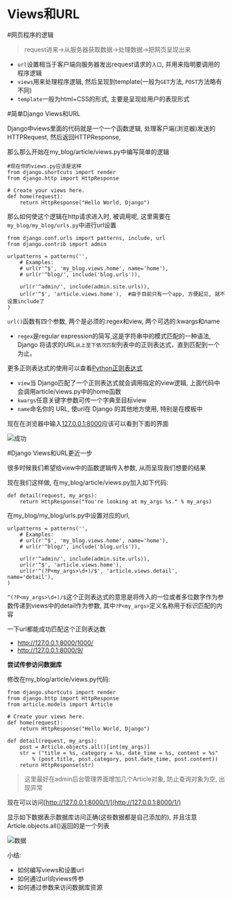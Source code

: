 # Views和URL

#网页程序的逻辑


> request进来->从服务器获取数据->处理数据->把网页呈现出来

- `url`设置相当于客户端向服务器发出request请求的`入口`, 并用来指明要调用的程序逻辑
- `views`用来处理程序逻辑, 然后呈现到template(一般为`GET`方法, `POST`方法略有不同)
- `template`一般为html+CSS的形式, 主要是呈现给用户的表现形式



#简单Django Views和URL


Django中views里面的代码就是一个一个函数逻辑, 处理客户端(浏览器)发送的HTTPRequest, 然后返回HTTPResponse, 

那么那么开始在my_blog/article/views.py中编写简单的逻辑

```
#现在你的views.py应该是这样
from django.shortcuts import render
from django.http import HttpResponse

# Create your views here.
def home(request):
    return HttpResponse("Hello World, Django")
```

那么如何使这个逻辑在http请求进入时, 被调用呢, 这里需要在`my_blog/my_blog/urls.py`中进行url设置

```
from django.conf.urls import patterns, include, url
from django.contrib import admin

urlpatterns = patterns('',
    # Examples:
    # url(r'^$', 'my_blog.views.home', name='home'),
    # url(r'^blog/', include('blog.urls')),

    url(r'^admin/', include(admin.site.urls)),
    url(r'^$', 'article.views.home'),  #由于目前只有一个app, 方便起见, 就不设置include了
)
```

`url()`函数有四个参数, 两个是必须的:regex和view, 两个可选的:kwargs和name

- `regex`是regular expression的简写,这是字符串中的模式匹配的一种语法, Django 将请求的URL`从上至下依次匹配`列表中的正则表达式，直到匹配到一个为止。

更多正则表达式的使用可以查看[Python正则表达式](http://andrewliu.tk/2014/10/26/2014-10-26-Python%E6%AD%A3%E5%88%99%E8%A1%A8%E8%BE%BE%E5%BC%8F/)

- `view`当 Django匹配了一个正则表达式就会调用指定的view逻辑, 上面代码中会调用article/views.py中的home函数
- `kwargs`任意关键字参数可传一个字典至目标view
- `name`命名你的 URL, 使url在 Django 的其他地方使用, 特别是在模板中

现在在浏览器中输入[127.0.0.1:8000](http://127.0.0.1:8000)应该可以看到下面的界面

![成功](http://picturebag.qiniudn.com/Snip20141226_2.png)


#Django Views和URL更近一步

很多时候我们希望给view中的函数逻辑传入参数, 从而呈现我们想要的结果

现在我们这样做, 在my_blog/article/views.py加入如下代码:

```
def detail(request, my_args):
    return HttpResponse("You're looking at my_args %s." % my_args)
```

在my_blog/my_blog/urls.py中设置对应的url,

```
urlpatterns = patterns('',
    # Examples:
    # url(r'^$', 'my_blog.views.home', name='home'),
    # url(r'^blog/', include('blog.urls')),

    url(r'^admin/', include(admin.site.urls)),
    url(r'^$', 'article.views.home'),
    url(r'^(?P<my_args>\d+)/$', 'article.views.detail', name='detail'),
)
```

`^(?P<my_args>\d+)/$`这个正则表达式的意思是将传入的一位或者多位数字作为参数传递到views中的detail作为参数, 其中`?P<my_args>`定义名称用于标识匹配的内容


一下url都能成功匹配这个正则表达数
- http://127.0.0.1:8000/1000/
- http://127.0.0.1:8000/9/


**尝试传参访问数据库**

修改在my_blog/article/views.py代码:

```
from django.shortcuts import render
from django.http import HttpResponse
from article.models import Article

# Create your views here.
def home(request):
    return HttpResponse("Hello World, Django")

def detail(request, my_args):
    post = Article.objects.all()[int(my_args)]
    str = ("title = %s, category = %s, date_time = %s, content = %s" 
        % (post.title, post.category, post.date_time, post.content))
    return HttpResponse(str)
```

> 这里最好在admin后台管理界面增加几个Article对象, 防止查询对象为空, 出现异常

现在可以访问[http://127.0.0.1:8000/1/](http://127.0.0.1:8000/1/)

显示如下数据表示数据库访问正确(这些数据都是自己添加的), 并且注意Article.objects.all()返回的是一个列表

![数据](http://picturebag.qiniudn.com/Snip20141227_1.png)


小结:

- 如何编写views和设置url
- 如何通过url向views传参
- 如何通过参数来访问数据库资源

